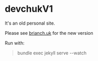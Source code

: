 devchukV1
=================

It's an old personal site.

Please see [brianch.uk](http://brianch.uk) for the new version

Run with:
> bundle exec jekyll serve --watch
